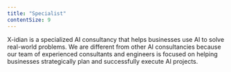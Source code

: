 ```yaml
---
title: "Specialist"
contentSize: 9
---
```


X-idian is a specialized AI consultancy that helps businesses use AI to solve real-world 
problems. We are different from other AI consultancies because our team of experienced 
consultants and engineers is focused on helping businesses strategically plan and 
successfully execute AI projects.
